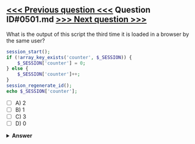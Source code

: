 [<<< Previous question <<<](0500.md)   Question ID#0501.md   [>>> Next question >>>](0502.md)
---

What is the output of this script the third time it is loaded in a browser by the same user?
```php
session_start();
if (!array_key_exists('counter', $_SESSION)) {
    $_SESSION['counter'] = 0;
} else {
    $_SESSION['counter']++;
}
session_regenerate_id();
echo $_SESSION['counter'];
```

- [ ] A) 2
- [ ] B) 1
- [ ] C) 3
- [ ] D) 0

<details><summary><b>Answer</b></summary>
<p>
  Answer: <strong>A</strong>
</p>
</details>
